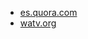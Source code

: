 * [es.quora.com](https://es.quora.com/Con-qui%C3%A9n-hablaba-Dios-cuando-en-G%C3%A9nesis-1-26-cuando-dice-Hagamos-al-hombre)
* [watv.org](https://watv.org/es/bible_word/elohim/)
